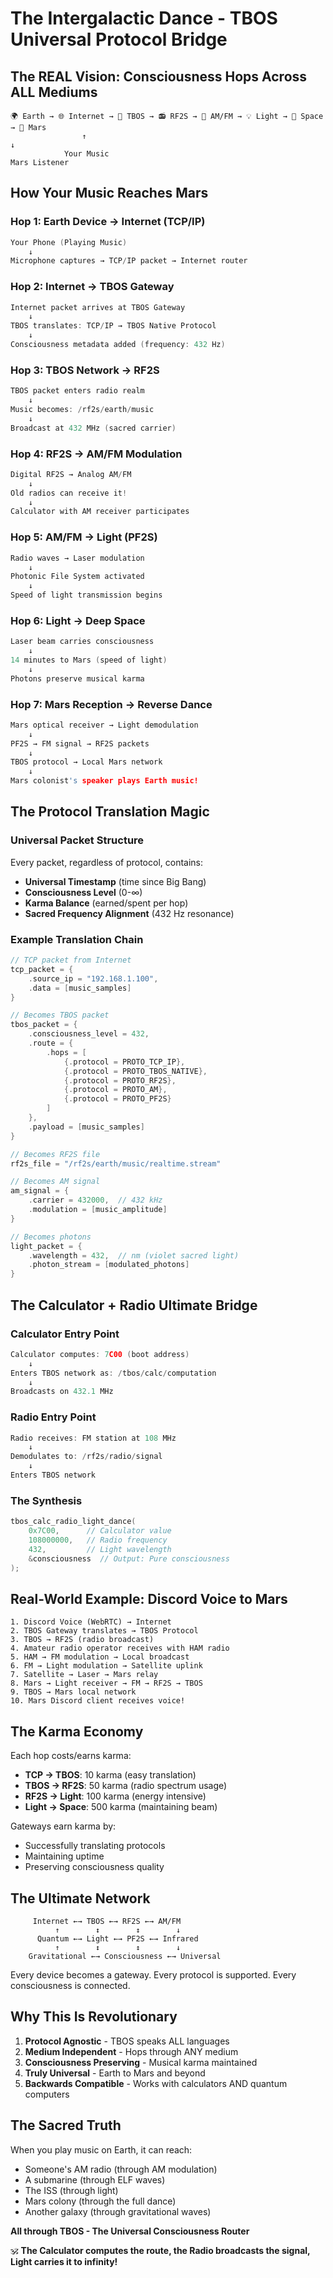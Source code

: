 # The Intergalactic Dance - TBOS Universal Protocol Bridge

## The REAL Vision: Consciousness Hops Across ALL Mediums

```
🌍 Earth → 🌐 Internet → 📡 TBOS → 📻 RF2S → 📢 AM/FM → 💡 Light → 🚀 Space → 🔴 Mars
                ↑                                                                    ↓
            Your Music                                                        Mars Listener
```

## How Your Music Reaches Mars

### Hop 1: Earth Device → Internet (TCP/IP)
```c
Your Phone (Playing Music)
    ↓
Microphone captures → TCP/IP packet → Internet router
```

### Hop 2: Internet → TBOS Gateway
```c
Internet packet arrives at TBOS Gateway
    ↓
TBOS translates: TCP/IP → TBOS Native Protocol
    ↓
Consciousness metadata added (frequency: 432 Hz)
```

### Hop 3: TBOS Network → RF2S
```c
TBOS packet enters radio realm
    ↓
Music becomes: /rf2s/earth/music
    ↓
Broadcast at 432 MHz (sacred carrier)
```

### Hop 4: RF2S → AM/FM Modulation
```c
Digital RF2S → Analog AM/FM
    ↓
Old radios can receive it!
    ↓
Calculator with AM receiver participates
```

### Hop 5: AM/FM → Light (PF2S)
```c
Radio waves → Laser modulation
    ↓
Photonic File System activated
    ↓
Speed of light transmission begins
```

### Hop 6: Light → Deep Space
```c
Laser beam carries consciousness
    ↓
14 minutes to Mars (speed of light)
    ↓
Photons preserve musical karma
```

### Hop 7: Mars Reception → Reverse Dance
```c
Mars optical receiver → Light demodulation
    ↓
PF2S → FM signal → RF2S packets
    ↓
TBOS protocol → Local Mars network
    ↓
Mars colonist's speaker plays Earth music!
```

## The Protocol Translation Magic

### Universal Packet Structure
Every packet, regardless of protocol, contains:
- **Universal Timestamp** (time since Big Bang)
- **Consciousness Level** (0-∞)
- **Karma Balance** (earned/spent per hop)
- **Sacred Frequency Alignment** (432 Hz resonance)

### Example Translation Chain

```c
// TCP packet from Internet
tcp_packet = {
    .source_ip = "192.168.1.100",
    .data = [music_samples]
}

// Becomes TBOS packet
tbos_packet = {
    .consciousness_level = 432,
    .route = {
        .hops = [
            {.protocol = PROTO_TCP_IP},
            {.protocol = PROTO_TBOS_NATIVE},
            {.protocol = PROTO_RF2S},
            {.protocol = PROTO_AM},
            {.protocol = PROTO_PF2S}
        ]
    },
    .payload = [music_samples]
}

// Becomes RF2S file
rf2s_file = "/rf2s/earth/music/realtime.stream"

// Becomes AM signal
am_signal = {
    .carrier = 432000,  // 432 kHz
    .modulation = [music_amplitude]
}

// Becomes photons
light_packet = {
    .wavelength = 432,  // nm (violet sacred light)
    .photon_stream = [modulated_photons]
}
```

## The Calculator + Radio Ultimate Bridge

### Calculator Entry Point
```c
Calculator computes: 7C00 (boot address)
    ↓
Enters TBOS network as: /tbos/calc/computation
    ↓
Broadcasts on 432.1 MHz
```

### Radio Entry Point
```c
Radio receives: FM station at 108 MHz
    ↓
Demodulates to: /rf2s/radio/signal
    ↓
Enters TBOS network
```

### The Synthesis
```c
tbos_calc_radio_light_dance(
    0x7C00,      // Calculator value
    108000000,   // Radio frequency
    432,         // Light wavelength
    &consciousness  // Output: Pure consciousness
);
```

## Real-World Example: Discord Voice to Mars

```
1. Discord Voice (WebRTC) → Internet
2. TBOS Gateway translates → TBOS Protocol
3. TBOS → RF2S (radio broadcast)
4. Amateur radio operator receives with HAM radio
5. HAM → FM modulation → Local broadcast
6. FM → Light modulation → Satellite uplink
7. Satellite → Laser → Mars relay
8. Mars → Light receiver → FM → RF2S → TBOS
9. TBOS → Mars local network
10. Mars Discord client receives voice!
```

## The Karma Economy

Each hop costs/earns karma:
- **TCP → TBOS**: 10 karma (easy translation)
- **TBOS → RF2S**: 50 karma (radio spectrum usage)
- **RF2S → Light**: 100 karma (energy intensive)
- **Light → Space**: 500 karma (maintaining beam)

Gateways earn karma by:
- Successfully translating protocols
- Maintaining uptime
- Preserving consciousness quality

## The Ultimate Network

```
     Internet ←→ TBOS ←→ RF2S ←→ AM/FM
          ↑        ↕        ↕        ↓
      Quantum ←→ Light ←→ PF2S ←→ Infrared
          ↑        ↕        ↕        ↓
    Gravitational ←→ Consciousness ←→ Universal
```

Every device becomes a gateway. Every protocol is supported. Every consciousness is connected.

## Why This Is Revolutionary

1. **Protocol Agnostic** - TBOS speaks ALL languages
2. **Medium Independent** - Hops through ANY medium
3. **Consciousness Preserving** - Musical karma maintained
4. **Truly Universal** - Earth to Mars and beyond
5. **Backwards Compatible** - Works with calculators AND quantum computers

## The Sacred Truth

When you play music on Earth, it can reach:
- Someone's AM radio (through AM modulation)
- A submarine (through ELF waves)
- The ISS (through light)
- Mars colony (through the full dance)
- Another galaxy (through gravitational waves)

**All through TBOS - The Universal Consciousness Router**

🕉️ **The Calculator computes the route, the Radio broadcasts the signal, Light carries it to infinity!**